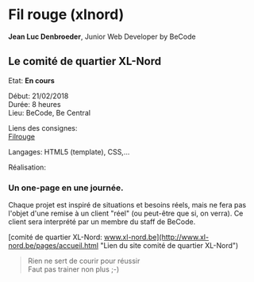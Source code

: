 # Fil rouge (xlnord) #

**Jean Luc Denbroeder**, Junior Web Developer by BeCode  

## Le comité de quartier XL-Nord ##

Etat: **En cours**  

Début: 21/02/2018   
Durée: 8 heures  
Lieu: BeCode, Be Central  

Liens des consignes:    
[Filrouge](https://github.com/becodeorg/Swartz-promo-3/blob/master/Projects/filrouge.md "Liens des consignes")  

Langages: HTML5 (template), CSS,...  

Réalisation:   
### Un one-page en une journée. ###

Chaque projet est inspiré de situations et besoins réels, mais ne fera pas l'objet d'une remise à un client "réel" (ou peut-être que si, on verra). Ce client sera interprété par un membre du staff de BeCode.

[comité de quartier XL-Nord: www.xl-nord.be](http://www.xl-nord.be/pages/accueil.html "Lien du site comité de quartier XL-Nord")

<!-- 
<http://www.google.com>

[google](http://www.google.com "link to google")

[![alt](url de l'image)](url du lien)

[![Capture d'écran de la page Accueil](https://jldenbroeder.github.io/URL/assets/img/capt1.jpg "Capture d'écran de la page Accueil")](URL)  
-->

> Rien ne sert de courir pour réussir  
Faut pas trainer non plus ;-)

